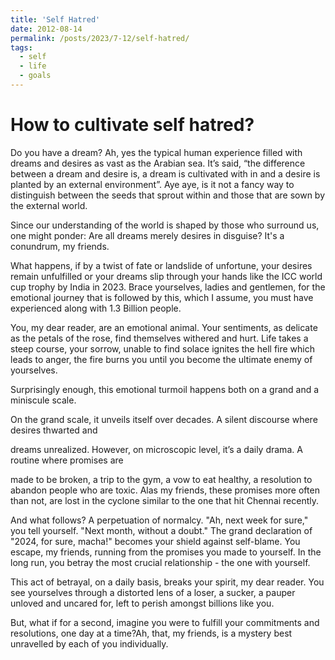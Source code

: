 ```yaml
---
title: 'Self Hatred'
date: 2012-08-14
permalink: /posts/2023/7-12/self-hatred/
tags:
  - self
  - life
  - goals
---
```


How to cultivate self hatred?
======

Do you have a dream? Ah, yes the typical human experience filled with dreams and desires as vast as the Arabian sea. It’s said, “the difference between a dream and desire is, a dream is cultivated with in and a desire is planted by an external environment”. Aye aye, is it not a fancy way to distinguish between the seeds that sprout within and those that are sown by the external world.

Since our understanding of the world is shaped by those who surround us, one might ponder: Are all dreams merely desires in disguise? It's a conundrum, my friends.

What happens, if by a twist of fate or landslide of unfortune, your desires remain unfulfilled or your dreams slip through your hands like the ICC world cup trophy by India in 2023. Brace yourselves, ladies and gentlemen, for the emotional journey that is followed by this, which I assume, you must have experienced along with 1.3 Billion people.

You, my dear reader, are an emotional animal. Your sentiments, as delicate as the petals of the rose, find themselves withered and hurt. Life takes a steep course, your sorrow, unable to find solace ignites the hell fire which leads to anger, the fire burns you until you become the ultimate enemy of yourselves.

Surprisingly enough, this emotional turmoil happens both on a grand and a miniscule scale.

On the grand scale, it unveils itself over decades. A silent discourse where desires thwarted and 

dreams unrealized. However, on microscopic level, it’s a daily drama. A routine where promises are 

made to be broken, a trip to the gym, a vow to eat healthy, a resolution to abandon people who are toxic. Alas my friends, these promises more often than not, are lost in the cyclone similar to the one that hit Chennai recently.

And what follows? A perpetuation of normalcy. "Ah, next week for sure," you tell yourself. "Next month, without a doubt." The grand declaration of "2024, for sure, macha!" becomes your shield against self-blame. You escape, my friends, running from the promises you made to yourself. In the long run, you betray the most crucial relationship - the one with yourself.    

This act of betrayal, on a daily basis, breaks your spirit, my dear reader. You see yourselves through a distorted lens of a loser, a sucker, a pauper unloved and uncared for, left to perish amongst billions like you. 

But, what if for a second, imagine you were to fulfill your commitments and resolutions, one day at a time?Ah, that, my friends, is a mystery best unravelled by each of you individually.